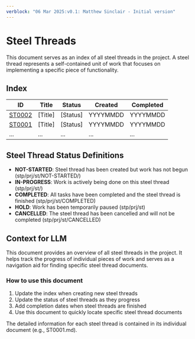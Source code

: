 ```yaml
---
verblock: "06 Mar 2025:v0.1: Matthew Sinclair - Initial version"
---
```

# Steel Threads

This document serves as an index of all steel threads in the project. A steel thread represents a self-contained unit of work that focuses on implementing a specific piece of functionality.

## Index
<!-- BEGIN: STEEL_THREAD_INDEX -->
| ID                      | Title   | Status   | Created  | Completed |
|-------------------------|---------|----------|----------|-----------|
| [ST0002](<./ST0002.md>) | [Title] | [Status] | YYYYMMDD | YYYYMMDD  |
| [ST0001](<./ST0001.md>) | [Title] | [Status] | YYYYMMDD | YYYYMMDD  |
| ...                     | ...     | ...      | ...      | ...       |
<!-- END: STEEL_THREAD_INDEX -->

## Steel Thread Status Definitions

- **NOT-STARTED**: Steel thread has been created but work has not begun (stp/prj/st/NOT-STARTED/)
- **IN-PROGRESS**: Work is actively being done on this steel thread (stp/prj/st/)
- **COMPLETED**: All tasks have been completed and the steel thread is finished (stp/prj/st/COMPLETED)
- **HOLD**: Work has been temporarily paused (stp/prj/st)
- **CANCELLED**: The steel thread has been cancelled and will not be completed (stp/prj/st/CANCELLED)

## Context for LLM

This document provides an overview of all steel threads in the project. It helps track the progress of individual pieces of work and serves as a navigation aid for finding specific steel thread documents.

### How to use this document

1. Update the index when creating new steel threads
2. Update the status of steel threads as they progress
3. Add completion dates when steel threads are finished
4. Use this document to quickly locate specific steel thread documents

The detailed information for each steel thread is contained in its individual document (e.g., ST0001.md).
